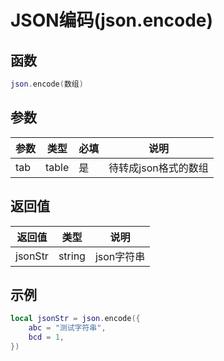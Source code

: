 # JSON编码(json.encode)

## 函数

```lua
json.encode(数组)
```

## 参数

| 参数  | 类型    | 必填 | 说明           |
| --- | ----- | -- | ------------ |
| tab | table | 是  | 待转成json格式的数组 |

## 返回值

| 返回值     | 类型     | 说明      |
| ------- | ------ | ------- |
| jsonStr | string | json字符串 |

## 示例

```lua
local jsonStr = json.encode({
    abc = "测试字符串",
    bcd = 1,
})
```
